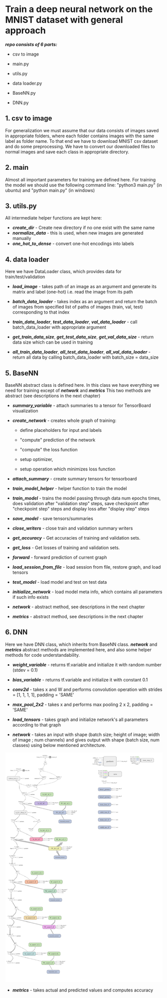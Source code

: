 # Train a deep neural network on the MNIST dataset with general approach

***repo consists of 6 parts:***

* csv to image

* main.py

* utils.py

* data loader.py

* BaseNN.py

* DNN.py

## 1. csv to image

For generalization we must assume that our data consists of images saved in appropriate folders, where each folder contains images with the same label as folder name. To that end we have to download MNIST csv dataset and do some preprocessing. We have to convert our downloaded files to normal images and save each class in appropriate directory.

## 2. main

Almost all important parameters for training are defined here. For training the model we should use the following command line: "python3 main.py" (in ubuntu) and "python main.py" (in windows)

## 3. utils.py

All intermediate helper functions are kept here:

* ***create_dir*** - Create new directory if no one exist with the same name
* ***normalize_data*** - this is used, when new images are generated manually
* ***one_hot_to_dense*** - convert one-hot encodings into labels

## 4. data loader

Here we have DataLoader class, which provides data for train/test/validation

* ***load_image*** - takes path of an image as an argument and generate its matrix and label (one-hot) i.e. read the image from its path

* ***batch_data_loader*** - takes index as an argument and return the batch of images from specified list of paths of images (train, val, test) corresponding to that index

* ***train_data_loader***, ***test_data_loader***, ***val_data_loader*** - call batch_data_loader with appropriate argument

* ***get_train_data_size***, ***get_test_data_size***, ***get_val_data_size*** - return data size which can be used in training

* ***all_train_data_loader***, ***all_test_data_loader***, ***all_val_data_loader*** - return all data by calling batch_data_loader with batch_size = data_size

## 5. BaseNN

BaseNN abstract class is defined here. In this class we have everything we need for training except of ***network*** and ***metrics***
This two methods are abstract (see descriptions in the next chapter)

* ***summary_variable*** - attach summaries to a tensor for TensorBoard visualization

* ***create_network*** - creates whole graph of training:

    * define placeholders for input and labels

    * "compute" prediction of the network

    * "compute" the loss function

    * setup optimizer,

    * setup operation which minimizes loss function
    
* ***attach_summary*** - create summary tensors for tensorboard

* ***train_model_helper*** - helper function to train the model

* ***train_model*** - trains the model passing through data num epochs times, does validation after "validation step" steps, save checkpoint after "checkpoint step" steps and display loss after "display step" steps

* ***save_model*** - save tensors/summaries

* ***close_writers*** - close train and validation summary writers

* ***get_accuracy*** - Get accuracies of training and validation sets.

* ***get_loss*** - Get losses of training and validation sets.

* ***forward*** - forward prediction of current graph

* ***load_session_from_file*** - load session from file, restore graph, and load tensors

* ***test_model*** - load model and test on test data

* ***initialize_network*** - load model meta info, which contains all parameters if such info exists

* ***network*** - abstract method, see descriptions in the next chapter

* ***metrics*** - abstract method, see descriptions in the next chapter

## 6. DNN

Here we have DNN class, which inherits from BaseNN class. ***network*** and ***metrics*** abstract methods are implemented here, and also some helper methods for code understandability.

* ***weight_variable*** - returns tf.variable and initialize it with random number (stdev = 0.1)

* ***bias_variable*** - returns tf.variable and initialize it with constant 0.1

* ***conv2d*** - takes x and W and performs convolution operation with strides = [1, 1, 1, 1], padding = 'SAME'

* ***max_pool_2x2*** - takes x and performs max pooling 2 x 2, padding = 'SAME'

* ***load_tensors*** - takes graph and initialize network's all parameters according to that graph

* ***network*** - takes an input with shape (batch size; height of image; width of image ; num channels) and gives output with shape (batch size, num classes) using below mentioned architecture.

![](_assets/nn_1_30-10-2019_01-48-27_train.png)

* ***metrics*** - takes actual and predicted values and computes accuracy








